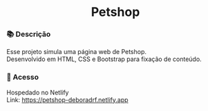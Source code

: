 <h1 align="center"> Petshop </h1>

### 📚 Descrição
Esse projeto simula uma página web de Petshop. <br>
Desenvolvido em HTML, CSS e Bootstrap para fixação de conteúdo.

### 📁 Acesso
Hospedado no Netlify <br>
Link: https://petshop-deboradrf.netlify.app
